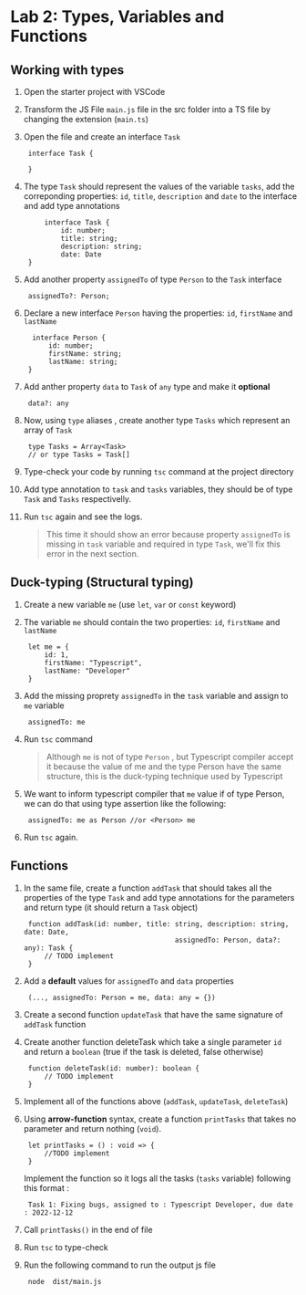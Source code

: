 # Lab 2: Types, Variables and Functions



## Working with types

1. Open the starter project with VSCode
2. Transform the JS File `main.js` file in the src folder into a TS file by changing the extension (`main.ts`)
3. Open the file and create an interface `Task` 

		interface Task {

		}
4. The type `Task` should represent the values of the variable `tasks`, add the correponding properties: `id`, `title`, `description` and `date` to the interface and add type annotations

			interface Task {
				id: number;
				title: string;
				description: string;
				date: Date
		}
	

5. Add another  property `assignedTo`  of type `Person` to the `Task` interface
		
		assignedTo?: Person;
6. Declare a new interface `Person` having the properties: `id`, `firstName` and `lastName`
	 
		 interface Person {
			 id: number;
			 firstName: string;
			 lastName: string;
		}

7. Add anther property `data` to `Task` of `any` type and make it **optional**

		data?: any
8. Now, using `type` aliases , create another type `Tasks`  which represent an array of `Task`

		type Tasks = Array<Task>
		// or type Tasks = Task[]
9. Type-check your code by running `tsc` command at the project directory
10. Add type annotation to  `task` and `tasks` variables, they should be of type `Task` and `Tasks` respectivelly.
11. Run `tsc` again and see the logs.
	

	> This time it should show an error because property `assignedTo` is missing in `task` variable and required in type `Task`, we'll fix this error in the next section.
	

## Duck-typing (Structural typing)

1. Create a new variable `me`  (use `let`, `var` or `const` keyword)
2. The variable `me` should contain the two properties: `id`,  `firstName` and `lastName`

		let me = {
			id: 1,
			firstName: "Typescript",
			lastName: "Developer"
		}
3. Add the missing proprety `assignedTo` in the `task` variable and assign to `me`  variable

		assignedTo: me
4. Run `tsc` command 

	> Although `me` is not of type `Person` , but Typescript compiler accept it because the value of me and the type Person have the same structure, this is the duck-typing technique used by Typescript
	
5. We want to inform typescript compiler that `me` value if of type Person, we can do that using type assertion like the following:
	
		assignedTo: me as Person //or <Person> me

11. Run `tsc` again.

## Functions

1. In the same file, create a function `addTask` that should takes all the properties of the type `Task` and add type annotations for the parameters and return type (it should return a `Task` object)

		function addTask(id: number, title: string, description: string, date: Date, 
											assignedTo: Person, data?: any): Task {
			// TODO implement
		}
2. Add a **default** values for `assignedTo` and `data` properties

		(..., assignedTo: Person = me, data: any = {})

3. Create a second function `updateTask` that have the same signature of `addTask`  function
4. Create another function deleteTask which take a single parameter `id` and return a `boolean` (true if the task is deleted, false otherwise)

		function deleteTask(id: number): boolean {
			// TODO implement
		}

5. Implement all of the functions above (`addTask`, `updateTask`, `deleteTask`)

6. Using **arrow-function** syntax, create a function `printTasks` that takes no parameter and return nothing (`void`).

		let printTasks = () : void => {
			//TODO implement
		}
	Implement the function so it logs all the tasks (`tasks` variable) following this format :
				
		Task 1: Fixing bugs, assigned to : Typescript Developer, due date : 2022-12-12
		
7. Call `printTasks()` in the end of file
8. Run `tsc` to type-check 
9. Run the following command to run the output js file

		node  dist/main.js


